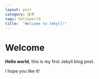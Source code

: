 ```yaml
---
layout: post
category: 技术
tags: helloworld
title:  "Welcome to Jekyll!"
---
```


# Welcome

**Hello world**, this is my first Jekyll blog post.

I hope you like it!